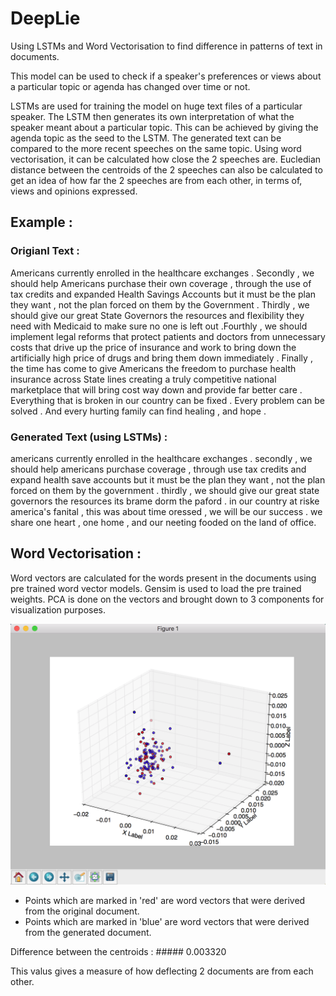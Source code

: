 # DeepLie
Using LSTMs and Word Vectorisation to find difference in patterns of text in documents.

This model can be used to check if a speaker's preferences or views about a particular topic or agenda has changed over time or not.

LSTMs are used for training the model on huge text files of a particular speaker. The LSTM then generates its own interpretation of what the speaker meant about a particular topic. This can be achieved by giving the agenda topic as the seed to the LSTM. The generated text can be compared to the more recent speeches on the same topic. Using word vectorisation, it can be calculated how close the 2 speeches are. Eucledian distance between the centroids of the 2 speeches can also be calculated to get an idea of how far the 2 speeches are from each other, in terms of, views and opinions expressed.

## Example : 

### Origianl Text : 

Americans currently enrolled in the healthcare exchanges .
Secondly , we should help Americans purchase their own coverage , through the use of tax credits and expanded Health Savings Accounts  but it must be the plan they want , not the plan forced on them by the Government .
Thirdly , we should give our great State Governors the resources and flexibility they need with Medicaid to make sure no one is left out .Fourthly , we should implement legal reforms that protect patients and doctors from unnecessary costs that drive up the price of insurance  and work to bring down the artificially high price of drugs and bring them down immediately .
Finally , the time has come to give Americans the freedom to purchase health insurance across State lines  creating a truly competitive national marketplace that will bring cost way down and provide far better care .
Everything that is broken in our country can be fixed . Every problem can be solved . And every hurting family can find healing , and hope .

### Generated Text (using LSTMs) : 

americans currently enrolled in the healthcare exchanges .
secondly , we should help americans purchase coverage ,
through use tax credits and expand health save accounts  but it must be the plan they want ,
not the plan forced on them by the government .
thirdly , we should give our great state governors the resources its brame dorm the paford . in our country at riske america's fanital ,
this was about time oressed , we will be our success . we share one heart , one home , and our neeting fooded on the land of office.

## Word Vectorisation : 

Word vectors are calculated for the words present in the documents using pre trained word vector models. Gensim is used to load the pre trained weights. PCA is done on the vectors and brought down to 3 components for visualization purposes.

![](https://github.com/rohitsaha/DeepLie/blob/master/Data/Plotting.png)

<ul>
<li> Points which are marked in 'red' are word vectors that were derived from the original document.
<li> Points which are marked in 'blue' are word vectors that were derived from the generated document.
</ul>

Difference between the centroids : ##### 0.003320

This valus gives a measure of how deflecting 2 documents are from each other.

